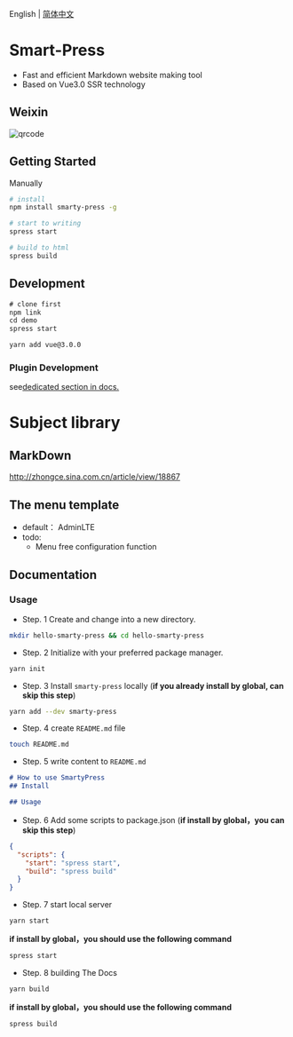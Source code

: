 English | [简体中文](./README.md)
# Smart-Press
- Fast and efficient Markdown website making tool
- Based on Vue3.0 SSR technology
## Weixin

![qrcode](assets/qrcode-2216750.JPG)


## Getting Started
Manually
```bash
# install 
npm install smarty-press -g

# start to writing 
spress start

# build to html
spress build

```


## Development

```js
# clone first
npm link
cd demo
spress start
```

```bash
yarn add vue@3.0.0

```
### Plugin Development
see[dedicated section in docs.](https://github.com/su37josephxia/smarty-press/tree/master/src/markdown/provider/__test_files__/)

# Subject library

## MarkDown

http://zhongce.sina.com.cn/article/view/18867

## The menu template

* default： AdminLTE 
* todo:
    *  Menu free configuration function

## Documentation

### Usage
* Step. 1 Create and change into a new directory.
```bash
mkdir hello-smarty-press && cd hello-smarty-press
```

* Step. 2 Initialize with your preferred package manager.
```bash
yarn init
```

* Step. 3 Install `smarty-press` locally (**if you already install by global, can skip this step**)
```bash
yarn add --dev smarty-press
```

* Step. 4 create `README.md` file
```bash
touch README.md
```

* Step. 5 write content to `README.md`
```markdown
# How to use SmartyPress
## Install

## Usage
```

* Step. 6 Add some scripts to package.json (**if install by global，you can skip this step**)
```json
{
  "scripts": {
    "start": "spress start",
    "build": "spress build"
  }
}
```

* Step. 7 start local server
```bash
yarn start
```
**if install by global，you should use the following command**
```bash
spress start
```

* Step. 8 building The Docs
```bash
yarn build
```
**if install by global，you should use the following command**
```bash
spress build
```

